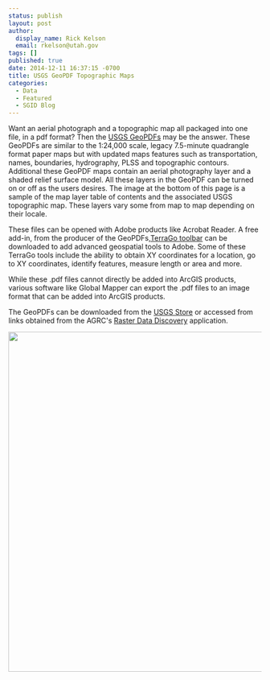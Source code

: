 ```yaml
---
status: publish
layout: post
author:
  display_name: Rick Kelson
  email: rkelson@utah.gov
tags: []
published: true
date: 2014-12-11 16:37:15 -0700
title: USGS GeoPDF Topographic Maps
categories:
  - Data
  - Featured
  - SGID Blog
---
```

<p>Want an aerial photograph and a topographic map all packaged into one file, in a pdf format? Then the <a href="http://nationalmap.gov/ustopo/">USGS GeoPDFs</a> may be the answer. These GeoPDFs are similar to the 1:24,000 scale, legacy 7.5-minute quadrangle format paper maps but with updated maps features such as transportation, names, boundaries, hydrography, PLSS and topographic contours. Additional these GeoPDF maps contain an aerial photography layer and a shaded relief surface model. All these layers in the GeoPDF can be turned on or off as the users desires. The image at the bottom of this page is a sample of the map layer table of contents and the associated USGS topographic map. These layers vary some from map to map depending on their locale.</p>
<p>These files can be opened with Adobe products like Acrobat Reader. A free add-in, from the producer of the GeoPDFs,<a href="https://www.terragotech.com/products/terrago-toolbar">TerraGo toolbar</a> can be downloaded to add advanced geospatial tools to Adobe. Some of these TerraGo tools include the ability to obtain XY coordinates for a location, go to XY coordinates, identify features, measure length or area and more.</p>
<p>While these .pdf files cannot directly be added into ArcGIS products, various software like Global Mapper can export the .pdf files to an image format that can be added into ArcGIS products.</p>
<p>The GeoPDFs can be downloaded from the <a href="http://store.usgs.gov/">USGS Store</a> or accessed from links obtained from the AGRC's <a href="http://mapserv.utah.gov/raster/?cat=24K%20GeoPDF">Raster Data Discovery</a> application.</p>
<a href="{{ "/downloads/GeoPDF.jpg" | prepend: site.baseurl }}"><img src="{{ "/images/GeoPDF.jpg" | prepend: site.baseurl }}" alt="" title="GeoPDF" width="850" height="676" class="inline-text-left" />
